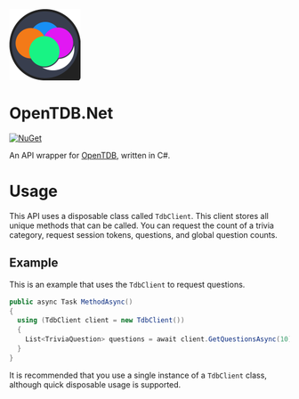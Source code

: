 ﻿<img src="./marketing/Icon.png" width="128" height="128" />

# OpenTDB.Net
[![NuGet](https://img.shields.io/nuget/vpre/OpenTDB.Net.svg?maxAge=2592000?style=plastic)](https://www.nuget.org/packages/OpenTDB.Net)

An API wrapper for [OpenTDB](https://opentdb.com/), written in C#.

# Usage
This API uses a disposable class called `TdbClient`. This client stores all unique methods that can be called. You can request the count of a trivia category, request session tokens, questions, and global question counts.

## Example
This is an example that uses the `TdbClient` to request questions.

```cs
public async Task MethodAsync()
{
  using (TdbClient client = new TdbClient())
  {
    List<TriviaQuestion> questions = await client.GetQuestionsAsync(10);
  }
}
```

It is recommended that you use a single instance of a `TdbClient` class, although quick disposable usage is supported.
